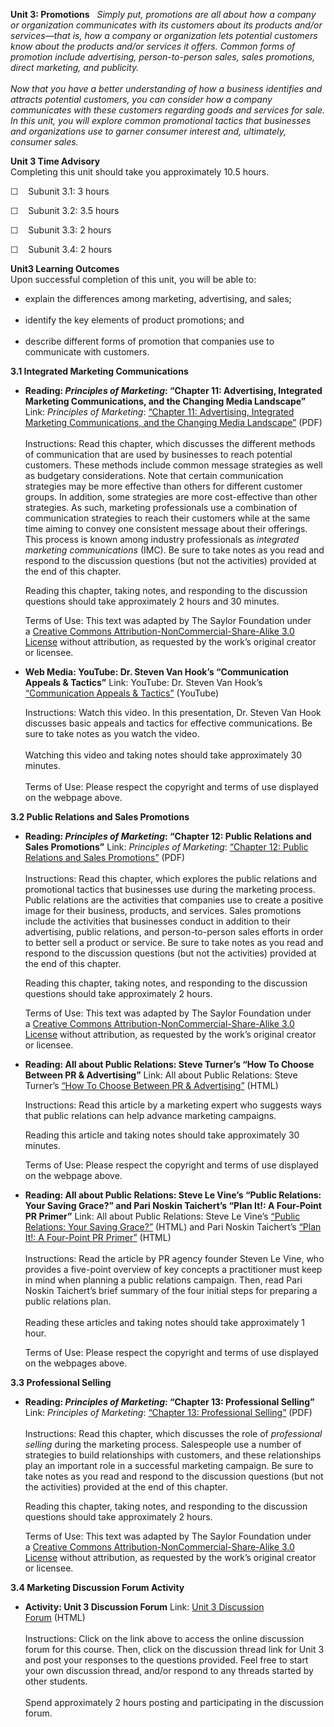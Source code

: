 **Unit 3: Promotions** <span id="3"></span> 
*Simply put, promotions are all about how a company or organization
communicates with its customers about its products and/or services—that
is, how a company or organization lets potential customers know about
the products and/or services it offers. Common forms of promotion
include advertising, person-to-person sales, sales promotions, direct
marketing, and publicity.*  
    
 *Now that you have a better understanding of how a business identifies
and attracts potential customers, you can consider how a company
communicates with these customers regarding goods and services for sale.
In this unit, you will explore common promotional tactics that
businesses and organizations use to garner consumer interest and,
ultimately, consumer sales.*

**Unit 3 Time Advisory**  
Completing this unit should take you approximately 10.5 hours.  
  
 ☐    Subunit 3.1: 3 hours  
  
 ☐    Subunit 3.2: 3.5 hours  
  
 ☐    Subunit 3.3: 2 hours  
  
 ☐    Subunit 3.4: 2 hours

**Unit3 Learning Outcomes**  
Upon successful completion of this unit, you will be able to:  
-   explain the differences among marketing, advertising, and sales;  
      
-   identify the key elements of product promotions; and  
      
-   describe different forms of promotion that companies use to
    communicate with customers.

**3.1 Integrated Marketing Communications** <span id="3.1"></span> 
-   **Reading: *Principles of Marketing*: “Chapter 11: Advertising,
    Integrated Marketing Communications, and the Changing Media
    Landscape”**
    Link: *Principles of Marketing*: [“Chapter 11: Advertising,
    Integrated Marketing Communications, and the Changing Media
    Landscape”](https://resources.saylor.org/archived/textbooks/Principles%20of%20Marketing.pdf) (PDF)  
        
     Instructions: Read this chapter, which discusses the different
    methods of communication that are used by businesses to reach
    potential customers. These methods include common message strategies
    as well as budgetary considerations. Note that certain communication
    strategies may be more effective than others for different customer
    groups. In addition, some strategies are more cost-effective than
    other strategies. As such, marketing professionals use a combination
    of communication strategies to reach their customers while at the
    same time aiming to convey one consistent message about their
    offerings. This process is known among industry professionals as
    *integrated marketing communications* (IMC). Be sure to take notes
    as you read and respond to the discussion questions (but not the
    activities) provided at the end of this chapter.  
      
     Reading this chapter, taking notes, and responding to the
    discussion questions should take approximately 2 hours and 30
    minutes.  
      
     Terms of Use: This text was adapted by The Saylor Foundation under
    a [Creative Commons Attribution-NonCommercial-Share-Alike 3.0
    License](http://creativecommons.org/licenses/by-nc-sa/3.0/) without
    attribution, as requested by the work’s original creator or
    licensee.

-   **Web Media: YouTube: Dr. Steven Van Hook’s “Communication Appeals &
    Tactics”**
    Link: YouTube: Dr. Steven Van Hook’s [“Communication Appeals &
    Tactics”](http://www.youtube.com/watch?v=cuGXWx0LP4A&feature=g-upl) (YouTube)  
      
     Instructions: Watch this video. In this presentation, Dr. Steven
    Van Hook discusses basic appeals and tactics for effective
    communications. Be sure to take notes as you watch the video.  
        
     Watching this video and taking notes should take approximately 30
    minutes.  
        
     Terms of Use: Please respect the copyright and terms of use
    displayed on the webpage above.

**3.2 Public Relations and Sales Promotions** <span id="3.2"></span> 
-   **Reading: *Principles of Marketing*: “Chapter 12: Public Relations
    and Sales Promotions”**
    Link: *Principles of Marketing*: [“Chapter 12: Public Relations and
    Sales
    Promotions”](https://resources.saylor.org/archived/textbooks/Principles%20of%20Marketing.pdf) (PDF)  
        
     Instructions: Read this chapter, which explores the public
    relations and promotional tactics that businesses use during the
    marketing process. Public relations are the activities that
    companies use to create a positive image for their business,
    products, and services. Sales promotions include the activities that
    businesses conduct in addition to their advertising, public
    relations, and person-to-person sales efforts in order to better
    sell a product or service. Be sure to take notes as you read and
    respond to the discussion questions (but not the activities)
    provided at the end of this chapter.  
      
     Reading this chapter, taking notes, and responding to the
    discussion questions should take approximately 2 hours.  
      
     Terms of Use: This text was adapted by The Saylor Foundation under
    a [Creative Commons Attribution-NonCommercial-Share-Alike 3.0
    License](http://creativecommons.org/licenses/by-nc-sa/3.0/) without
    attribution, as requested by the work’s original creator or
    licensee.

-   **Reading: All about Public Relations: Steve Turner’s “How To Choose
    Between PR & Advertising”**
    Link: All about Public Relations: Steve Turner’s [“How To Choose
    Between PR &
    Advertising”](http://aboutpublicrelations.net/ucturner2.htm) (HTML)  
      
     Instructions: Read this article by a marketing expert who suggests
    ways that public relations can help advance marketing campaigns.  
      
     Reading this article and taking notes should take approximately 30
    minutes.  
      
     Terms of Use: Please respect the copyright and terms of use
    displayed on the webpage above.

-   **Reading: All about Public Relations: Steve Le Vine’s “Public
    Relations: Your Saving Grace?” and Pari Noskin Taichert’s “Plan It!:
    A Four-Point PR Primer”**
    Link: All about Public Relations: Steve Le Vine’s [“Public
    Relations: Your Saving
    Grace?”](http://aboutpublicrelations.net/uclevine2.htm) (HTML) and
    Pari Noskin Taichert’s [“Plan It!: A Four-Point PR
    Primer”](http://aboutpublicrelations.net/uctaichert2a.htm) (HTML)  
        
     Instructions: Read the article by PR agency founder Steven Le Vine,
    who provides a five-point overview of key concepts a practitioner
    must keep in mind when planning a public relations campaign. Then,
    read Pari Noskin Taichert’s brief summary of the four initial steps
    for preparing a public relations plan.  
        
     Reading these articles and taking notes should take approximately 1
    hour.  
      
     Terms of Use: Please respect the copyright and terms of use
    displayed on the webpages above.

**3.3 Professional Selling** <span id="3.3"></span> 
-   **Reading: *Principles of Marketing*: “Chapter 13: Professional
    Selling”**
    Link: *Principles of Marketing*: [“Chapter 13: Professional
    Selling”](https://resources.saylor.org/archived/textbooks/Principles%20of%20Marketing.pdf) (PDF)  
        
     Instructions: Read this chapter, which discusses the role of
    *professional selling* during the marketing process. Salespeople use
    a number of strategies to build relationships with customers, and
    these relationships play an important role in a successful marketing
    campaign. Be sure to take notes as you read and respond to the
    discussion questions (but not the activities) provided at the end of
    this chapter.  
      
     Reading this chapter, taking notes, and responding to the
    discussion questions should take approximately 2 hours.  
      
     Terms of Use: This text was adapted by The Saylor Foundation under
    a [Creative Commons Attribution-NonCommercial-Share-Alike 3.0
    License](http://creativecommons.org/licenses/by-nc-sa/3.0/) without
    attribution, as requested by the work’s original creator or
    licensee.

**3.4 Marketing Discussion Forum Activity** <span id="3.4"></span> 
-   **Activity: Unit 3 Discussion Forum**
    Link: [Unit 3 Discussion
    Forum](http://forums.saylor.org/forum/professional-development/certificate-programs/sales101-marketing-fundamentals/) (HTML)  
        
     Instructions: Click on the link above to access the online
    discussion forum for this course. Then, click on the discussion
    thread link for Unit 3 and post your responses to the questions
    provided. Feel free to start your own discussion thread, and/or
    respond to any threads started by other students.  
        
     Spend approximately 2 hours posting and participating in the
    discussion forum.


